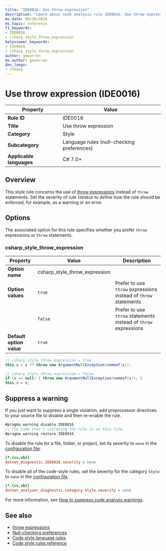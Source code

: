 ```yaml
---
title: "IDE0016: Use throw expression"
description: "Learn about code analysis rule IDE0016: Use throw expression"
ms.date: 09/30/2020
ms.topic: reference
f1_keywords:
- IDE0016
- csharp_style_throw_expression
helpviewer_keywords:
- IDE0016
- csharp_style_throw_expression
author: gewarren
ms.author: gewarren
dev_langs:
- CSharp
---
```

# Use throw expression (IDE0016)

| Property                 | Value                                      |
|--------------------------|--------------------------------------------|
| **Rule ID**              | IDE0016                                    |
| **Title**                | Use throw expression                       |
| **Category**             | Style                                      |
| **Subcategory**          | Language rules (null-checking preferences) |
| **Applicable languages** | C# 7.0+                                    | |

## Overview

This style rule concerns the use of [throw expressions](../../../csharp/language-reference/keywords/throw.md#the-throw-expression) instead of `throw` statements. Set the severity of rule `IDE0016` to define how the rule should be enforced, for example, as a warning or an error.

## Options

The associated option for this rule specifies whether you prefer `throw` expressions or `throw` statements.

### csharp_style_throw_expression

| Property                 | Value                         | Description                                                     |
|--------------------------|-------------------------------|-----------------------------------------------------------------|
| **Option name**          | csharp_style_throw_expression |                                                                 |
| **Option values**        | `true`                        | Prefer to use `throw` expressions instead of `throw` statements |
|                          | `false`                       | Prefer to use `throw` statements instead of `throw` expressions |
| **Default option value** | `true`                        |                                                                 |

```csharp
// csharp_style_throw_expression = true
this.s = s ?? throw new ArgumentNullException(nameof(s));

// csharp_style_throw_expression = false
if (s == null) { throw new ArgumentNullException(nameof(s)); }
this.s = s;
```

## Suppress a warning

If you just want to suppress a single violation, add preprocessor directives to your source file to disable and then re-enable the rule.

```csharp
#pragma warning disable IDE0016
// The code that's violating the rule is on this line.
#pragma warning restore IDE0016
```

To disable the rule for a file, folder, or project, set its severity to `none` in the [configuration file](../configuration-files.md).

```ini
[*.{cs,vb}]
dotnet_diagnostic.IDE0016.severity = none
```

To disable all of the code-style rules, set the severity for the category `Style` to `none` in the [configuration file](../configuration-files.md).

```ini
[*.{cs,vb}]
dotnet_analyzer_diagnostic.category-Style.severity = none
```

For more information, see [How to suppress code analysis warnings](../suppress-warnings.md).

## See also

- [throw expressions](../../../csharp/language-reference/keywords/throw.md#the-throw-expression)
- [Null-checking preferences](null-checking-preferences.md)
- [Code style language rules](language-rules.md)
- [Code style rules reference](index.md)
